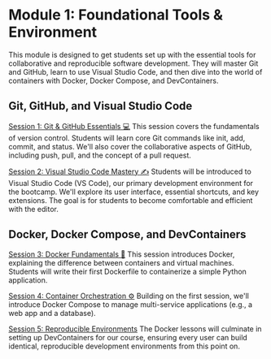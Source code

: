 # Module 1: Foundational Tools & Environment

This module is designed to get students set up with the essential tools for collaborative and reproducible software development. They will master Git and GitHub, learn to use Visual Studio Code, and then dive into the world of containers with Docker, Docker Compose, and DevContainers.

## Git, GitHub, and Visual Studio Code

[Session 1: Git & GitHub Essentials 💻](./session-1.md)
This session covers the fundamentals of version control. Students will learn core Git commands like init, add, commit, and status. We'll also cover the collaborative aspects of GitHub, including push, pull, and the concept of a pull request.

[Session 2: Visual Studio Code Mastery ✍️](./session-2.md)
Students will be introduced to Visual Studio Code (VS Code), our primary development environment for the bootcamp. We'll explore its user interface, essential shortcuts, and key extensions. The goal is for students to become comfortable and efficient with the editor.

## Docker, Docker Compose, and DevContainers

[Session 3: Docker Fundamentals 🐳](./session-3.md)
This session introduces Docker, explaining the difference between containers and virtual machines. Students will write their first Dockerfile to containerize a simple Python application.

[Session 4: Container Orchestration ⚙️](./session-4.md)
Building on the first session, we'll introduce Docker Compose to manage multi-service applications (e.g., a web app and a database). 

[Session 5: Reproducible Environments](./session-5.md)
The Docker lessons will culminate in setting up DevContainers for our course, ensuring every user can build identical, reproducible development environments from this point on.
